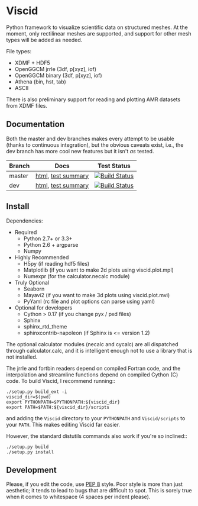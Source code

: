 # Viscid #

Python framework to visualize scientific data on structured meshes. At the moment,
only rectilinear meshes are supported, and support for other mesh types will be added
as needed.

File types:
+ XDMF + HDF5
+ OpenGGCM jrrle (3df, p[xyz], iof)
+ OpenGGCM binary (3df, p[xyz], iof)
+ Athena (bin, hst, tab)
+ ASCII

There is also preliminary support for reading and plotting AMR datasets from XDMF files.

## Documentation ##

Both the master and dev branches makes every attempt to be usable  (thanks to continuous integration), but the obvious caveats exist, i.e., the dev branch has more cool new features but it isn't _as_ tested.

Branch        | Docs                                                                      | Test Status
------------- | ------------------------------------------------------------------------- | -----------------------
master        | [html](http://kristoformaynard.github.io/Viscid/docs/master/index.html), [test summary](http://kristoformaynard.github.io/Viscid/summary/master-2.7-full/index.html)   | [![Build Status](https://travis-ci.org/KristoforMaynard/Viscid.svg?branch=master)](https://travis-ci.org/KristoforMaynard/Viscid)
dev           | [html](http://kristoformaynard.github.io/Viscid/docs/dev/index.html), [test summary](http://kristoformaynard.github.io/Viscid/summary/dev-2.7-full/index.html)      | [![Build Status](https://travis-ci.org/KristoforMaynard/Viscid.svg?branch=dev)](https://travis-ci.org/KristoforMaynard/Viscid)

## Install ##

Dependencies:

+ Required
  + Python 2.7+ or 3.3+
  + Python 2.6 + argparse
  + Numpy
+ Highly Recommended
  + H5py (if reading hdf5 files)
  + Matplotlib (if you want to make 2d plots using viscid.plot.mpl)
  + Numexpr (for the calculator.necalc module)
+ Truly Optional
  + Seaborn
  + Mayavi2 (if you want to make 3d plots using viscid.plot.mvi)
  + PyYaml (rc file and plot options can parse using yaml)
+ Optional for developers
  + Cython > 0.17 (if you change pyx / pxd files)
  + Sphinx
  + sphinx_rtd_theme
  + sphinxcontrib-napoleon (if Sphinx is <= version 1.2)

The optional calculator modules (necalc and cycalc) are all dispatched through
calculator.calc, and it is intelligent enough not to use a library that is not
installed.

The jrrle and fortbin readers depend on compiled Fortran code, and the interpolation and streamline functions depend on compiled Cython (C) code. To build Viscid, I recommend running::

    ./setup.py build_ext -i
    viscid_dir=$(pwd)
    export PYTHONPATH=$PYTHONPATH:${viscid_dir}
    export PATH=$PATH:${viscid_dir}/scripts

and adding the `Viscid` directory to your `PYTHONPATH` and `Viscid/scripts` to your `PATH`. This makes editing Viscid far easier.

However, the standard distutils commands also work if you're so inclined::

    ./setup.py build
    ./setup.py install

## Development ##

Please, if you edit the code, use [PEP 8](https://www.python.org/dev/peps/pep-0008/) style. Poor style is more than just aesthetic; it tends to lead to bugs that are difficult to spot. This is sorely true when it comes to whitespace (4 spaces per indent please).
